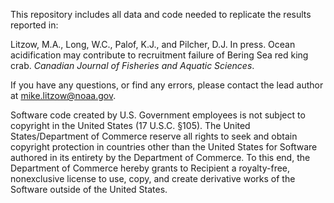 This repository includes all data and code needed to replicate the results reported in:

Litzow, M.A., Long, W.C., Palof, K.J., and Pilcher, D.J. In press. Ocean acidification may contribute to recruitment failure of Bering Sea red king crab. _Canadian Journal of Fisheries and Aquatic Sciences_.

If you have any questions, or find any errors, please contact the lead author at mike.litzow@noaa.gov.

Software code created by U.S. Government employees is not subject to copyright in the United States (17 U.S.C. §105). The United States/Department of Commerce reserve all rights to seek and obtain copyright protection in countries other than the United States for Software authored in its entirety by the Department of Commerce. To this end, the Department of Commerce hereby grants to Recipient a royalty-free, nonexclusive license to use, copy, and create derivative works of the Software outside of the United States.
